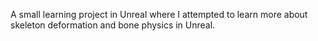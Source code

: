 A small learning project in Unreal where I attempted to learn more about skeleton deformation and bone physics in Unreal.
